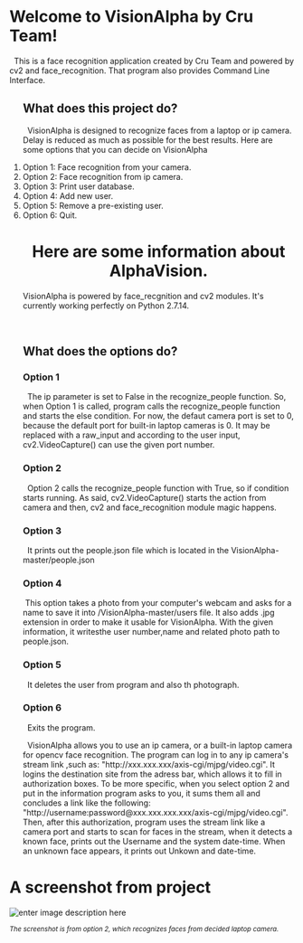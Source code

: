 <h1 id="welcome-to-visionalpha-by-cru-team">Welcome to VisionAlpha by Cru Team!</h1>
<p>&nbsp;&nbsp;This is a face recognition application created by Cru Team and powered by cv2 and face_recognition. That program also provides Command Line Interface.</p>
<ol>
  <h2>What does this project do?</h2>
  <p>&nbsp;&nbsp;VisionAlpha is designed to recognize faces from a laptop or ip camera. Delay is reduced as much as possible for the best results. Here are some options that you can decide on VisionAlpha</p>
<li>Option 1: Face recognition from your camera.</li>
<li>Option 2: Face recognition from ip camera.</li>
<li>Option 3: Print user database.</li>
<li>Option 4: Add new user.</li>
<li>Option 5: Remove a pre-existing user.</li>
<li>Option 6: Quit.</li> 
   <h1 align = "center">Here are some information about AlphaVision.</h1>
  <p>VisionAlpha is powered by face_recgnition and cv2 modules. It's currently working perfectly on Python 2.7.14.</p>
    <br>
    <h2>What does the options do?</h2>
  <h3>Option 1</h3>
  <p>&nbsp;&nbsp;The ip parameter is set to False in the recognize_people function. So, when Option 1 is called, program calls the 
  recognize_people function and starts the else condition. For now, the defaut camera port is set to 0, because the 
  default port for built-in laptop cameras is 0. It may be replaced with a raw_input and according to the user input, cv2.VideoCapture() can use the given port number.</p>
  <h3>Option 2</h3>
    <p>&nbsp;&nbsp;Option 2 calls the recognize_people function with True, so if condition starts running. As said, cv2.VideoCapture() starts the action from camera and then, cv2 and face_recognition module magic happens.</p>
  <h3>Option 3</h3>
  <p>&nbsp;&nbsp;It prints out the people.json file which is located in the VisionAlpha-master/people.json</p>
  <h3>Option 4</h3>
  <p>&nbsp;This option takes a photo from your computer's webcam and asks for a name to save it into /VisionAlpha-master/users file. It also adds .jpg extension in order to make it usable for VisionAlpha. With the given information, it writesthe user number,name and related photo path to people.json.</p>
  <h3>Option 5</h3>
  <p>&nbsp;&nbsp;It deletes the user from program and also th photograph.</p>
  <h3>Option 6</h3>
  <p>&nbsp;&nbsp;Exits the program.</p>
<p>&nbsp;&nbsp;VisionAlpha allows you to use an ip camera, or a built-in laptop camera for opencv face recognition. The program can log in to any ip camera's stream link ,such as: "http://xxx.xxx.xxx/axis-cgi/mjpg/video.cgi". It logins the destination site from the adress bar, which allows it to fill in authorization boxes. To be more specific, when you select option 2 and put in the information program asks to you, it sums them all and concludes a link like the following: "http://username:password@xxx.xxx.xxx.xxx/axis-cgi/mjpg/video.cgi". Then, after this authorization, program uses the stream link like a camera port and starts to scan for faces in the stream, when it detects a known face, prints out the Username and the system date-time. When an unknown face appears, it prints out Unkown and date-time.</p> 
</ol>
<h1 id="example">A screenshot from project</h1>
<p><img src="https://github.com/hmertuygun/VisionAlpha/blob/master/example.jpg?raw=true" alt="enter image description here"></p>
<sup><i>The screenshot is from option 2, which recognizes faces from decided laptop camera.</i></sup>


